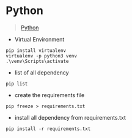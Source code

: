 # Python

> [Python](https://www.python.org/)

* Virtual Environment
```
pip install virtualenv
virtualenv -p python3 venv
.\venv\Scripts\activate
```
* list of all dependency
```
pip list
```
* create the requirements file
```
pip freeze > requirements.txt 
```
* install all dependency from requirements.txt
```
pip install -r requirements.txt
```